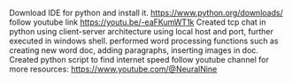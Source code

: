 Download IDE for python and install it.
https://www.python.org/downloads/
follow youtube link https://youtu.be/-eaFKumWT1k 
Created tcp chat in python using client-server architecture using local host and port, further executed in windows shell.
performed word processing functions such as creating new word doc, adding paragraphs, inserting images in doc.
Created python script to find internet speed
follow youtube channel for more resources: https://www.youtube.com/@NeuralNine
